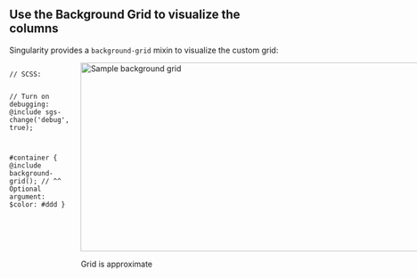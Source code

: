 ## Use the Background Grid to visualize the columns

Singularity provides a <code>background-grid</code> mixin to visualize the custom
grid:

<div class="columns">
  <div>
    <pre><code class="language-scss">// SCSS:

// Turn on debugging:
@include sgs-change('debug', true);

#container {
  @include background-grid();
  // ^^ Optional argument: $color: #ddd
}</code></pre>
  </div>
  <div>
    <img src="img/bg-grid.png" alt="Sample background grid" height="339" width="977" />
    <p class="small centered">Grid is approximate</p>
  </div>
</div>
